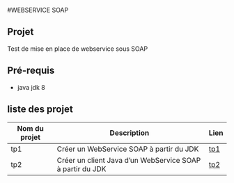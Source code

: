 #WEBSERVICE SOAP

## Projet

Test de mise en place de webservice sous SOAP

## Pré-requis
* java jdk 8

## liste des projet

Nom du projet | Description | Lien
---|---|----
tp1|Créer un WebService SOAP à partir du JDK| [tp1](https://github.com/asemin08/WebServices)
tp2|Créer un client Java d’un WebService SOAP à partir du JDK| [tp2](https://github.com/asemin08/WebServices/tree/tp2SOAP)

